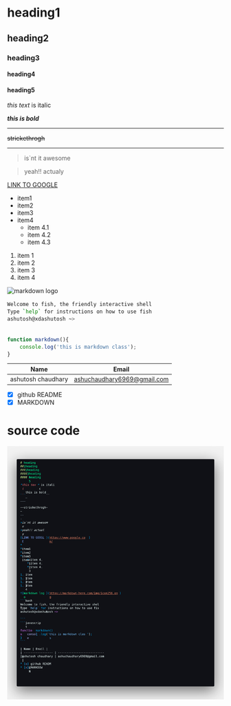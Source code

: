 # heading1
## heading2
### heading3
#### heading4
#### heading5

*this text* is italic

___this is bold___

___

~~strickethrogh~~

---

>is`nt it awesome

>yeah!! actualy

[LINK TO GOOGLE](https://www.google.com/)

* item1
* item2
* item3
* item4
    * item 4.1
    * item 4.2
    * item 4.3

1. item 1
1. item 2
1. item 3
1. item 4

![markdown logo](https://markdown-here.com/img/icon256.png)

```bash
Welcome to fish, the friendly interactive shell
Type `help` for instructions on how to use fish
ashutosh@xdashutosh ~>

```
```javascript

function markdown(){
    console.log('this is markdown class');
}
```

| Name | Email | 
| ----------------- | --------------------------- |
|ashutosh chaudhary | ashuchaudhary6969@gmail.com |

* [x] github README
* [x] MARKDOWN
  
# source code
![source code](markdown.png)




